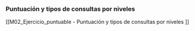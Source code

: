 ### Puntuación y tipos de consultas por niveles
[[M02_Ejercicio_puntuable - Puntuación y tipos de consultas por niveles ]]